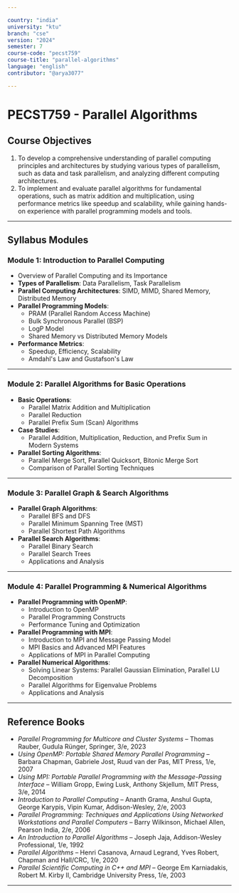 ```yaml
---

country: "india"
university: "ktu"
branch: "cse"
version: "2024"
semester: 7
course-code: "pecst759"
course-title: "parallel-algorithms"
language: "english"
contributor: "@arya3077"

---
```


# PECST759 - Parallel Algorithms

## Course Objectives

1. To develop a comprehensive understanding of parallel computing principles and architectures by studying various types of parallelism, such as data and task parallelism, and analyzing different computing architectures.  
2. To implement and evaluate parallel algorithms for fundamental operations, such as matrix addition and multiplication, using performance metrics like speedup and scalability, while gaining hands-on experience with parallel programming models and tools.  

---

## Syllabus Modules

### Module 1: Introduction to Parallel Computing 

- Overview of Parallel Computing and its Importance  
- **Types of Parallelism**: Data Parallelism, Task Parallelism  
- **Parallel Computing Architectures**: SIMD, MIMD, Shared Memory, Distributed Memory  
- **Parallel Programming Models**:  
  - PRAM (Parallel Random Access Machine)  
  - Bulk Synchronous Parallel (BSP)  
  - LogP Model  
  - Shared Memory vs Distributed Memory Models  
- **Performance Metrics**:  
  - Speedup, Efficiency, Scalability  
  - Amdahl's Law and Gustafson's Law  

---

### Module 2: Parallel Algorithms for Basic Operations

- **Basic Operations**:  
  - Parallel Matrix Addition and Multiplication  
  - Parallel Reduction  
  - Parallel Prefix Sum (Scan) Algorithms  
- **Case Studies**:  
  - Parallel Addition, Multiplication, Reduction, and Prefix Sum in Modern Systems  
- **Parallel Sorting Algorithms**:  
  - Parallel Merge Sort, Parallel Quicksort, Bitonic Merge Sort  
  - Comparison of Parallel Sorting Techniques  

---

### Module 3: Parallel Graph & Search Algorithms 

- **Parallel Graph Algorithms**:  
  - Parallel BFS and DFS  
  - Parallel Minimum Spanning Tree (MST)  
  - Parallel Shortest Path Algorithms  
- **Parallel Search Algorithms**:  
  - Parallel Binary Search  
  - Parallel Search Trees  
  - Applications and Analysis  

---

### Module 4: Parallel Programming & Numerical Algorithms

- **Parallel Programming with OpenMP**:  
  - Introduction to OpenMP  
  - Parallel Programming Constructs  
  - Performance Tuning and Optimization  
- **Parallel Programming with MPI**:  
  - Introduction to MPI and Message Passing Model  
  - MPI Basics and Advanced MPI Features  
  - Applications of MPI in Parallel Computing  
- **Parallel Numerical Algorithms**:  
  - Solving Linear Systems: Parallel Gaussian Elimination, Parallel LU Decomposition  
  - Parallel Algorithms for Eigenvalue Problems  
  - Applications and Analysis  

---

## Reference Books

- *Parallel Programming for Multicore and Cluster Systems* – Thomas Rauber, Gudula Rünger, Springer, 3/e, 2023  
- *Using OpenMP: Portable Shared Memory Parallel Programming* – Barbara Chapman, Gabriele Jost, Ruud van der Pas, MIT Press, 1/e, 2007  
- *Using MPI: Portable Parallel Programming with the Message-Passing Interface* – William Gropp, Ewing Lusk, Anthony Skjellum, MIT Press, 3/e, 2014  
- *Introduction to Parallel Computing* – Ananth Grama, Anshul Gupta, George Karypis, Vipin Kumar, Addison-Wesley, 2/e, 2003  
- *Parallel Programming: Techniques and Applications Using Networked Workstations and Parallel Computers* – Barry Wilkinson, Michael Allen, Pearson India, 2/e, 2006  
- *An Introduction to Parallel Algorithms* – Joseph Jaja, Addison-Wesley Professional, 1/e, 1992  
- *Parallel Algorithms* – Henri Casanova, Arnaud Legrand, Yves Robert, Chapman and Hall/CRC, 1/e, 2020  
- *Parallel Scientific Computing in C++ and MPI* – George Em Karniadakis, Robert M. Kirby II, Cambridge University Press, 1/e, 2003  

---

